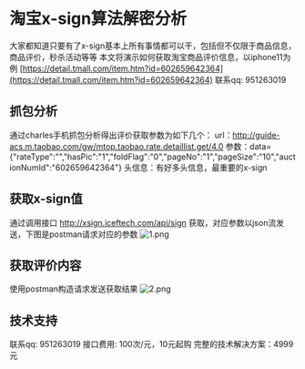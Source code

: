 # 淘宝x-sign算法解密分析

大家都知道只要有了x-sign基本上所有事情都可以干，包括但不仅限于商品信息，商品评价，秒杀活动等等
本文将演示如何获取淘宝商品评价信息，以iphone11为例 [https://detail.tmall.com/item.htm?id=602659642364](https://detail.tmall.com/item.htm?id=602659642364) 联系qq: 951263019

## 抓包分析
通过charles手机抓包分析得出评价获取参数为如下几个：
url：http://guide-acs.m.taobao.com/gw/mtop.taobao.rate.detaillist.get/4.0
参数：data={"rateType":"","hasPic":"1","foldFlag":"0","pageNo":"1","pageSize":"10","auctionNumId":"602659642364"}
头信息：有好多头信息，最重要的x-sign

## 获取x-sign值
通过调用接口 http://xsign.iceftech.com/api/sign 获取，对应参数以json流发送，下图是postman请求对应的参数
![1.png](https://github.com/Colinlyj210/x-sign/blob/master/1.png)

## 获取评价内容
使用postman构造请求发送获取结果
![2.png](https://upload-images.jianshu.io/upload_images/9203913-c2b698b5821bfca1.png?imageMogr2/auto-orient/strip%7CimageView2/2/w/1240)

## 技术支持
联系qq: 951263019
接口费用: 100次/元，10元起购
完整的技术解决方案：4999元
